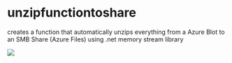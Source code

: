 # unzipfunctiontoshare

creates a function that automatically unzips everything from a Azure Blot to an SMB Share (Azure Files) using .net memory stream library

<a href="https://portal.azure.com/#create/Microsoft.Template/uri/https%3A%2F%2Fraw.githubusercontent.com%2Fwegeneda%2Funzipfunctiontoshare%2Fmaster%2FDeployment%2Fdeployazure.json" target="_blank"><img src="https://azuredeploy.net/deploybutton.png"/></a>
